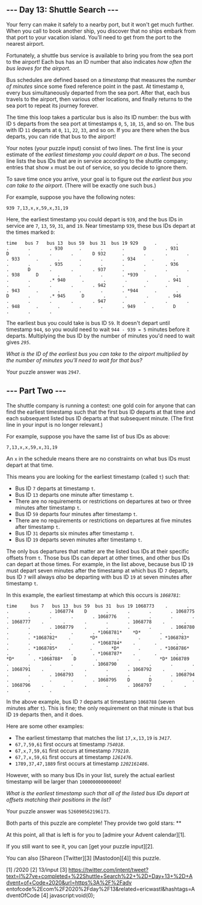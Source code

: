 
## --- Day 13: Shuttle Search ---

Your ferry can make it safely to a nearby port, but it won't get much further. When you call to book another ship, you discover that no
ships embark from that port to your vacation island. You'll need to get from the port to the nearest airport.

Fortunately, a shuttle bus service is available to bring you from the sea port to the airport! Each bus has an ID number that also
indicates *how often the bus leaves for the airport*.

Bus schedules are defined based on a *timestamp* that measures the *number of minutes* since some fixed reference point in the past. At
timestamp `0`, every bus simultaneously departed from the sea port. After that, each bus travels to the airport, then various other
locations, and finally returns to the sea port to repeat its journey forever.

The time this loop takes a particular bus is also its ID number: the bus with ID `5` departs from the sea port at timestamps `0`, `5`,
`10`, `15`, and so on. The bus with ID `11` departs at `0`, `11`, `22`, `33`, and so on. If you are there when the bus departs, you can
ride that bus to the airport!

Your notes (your puzzle input) consist of two lines. The first line is your estimate of the *earliest timestamp you could depart on a
bus*. The second line lists the bus IDs that are in service according to the shuttle company; entries that show `x` must be out of
service, so you decide to ignore them.

To save time once you arrive, your goal is to figure out *the earliest bus you can take to the airport*. (There will be exactly one such
bus.)

For example, suppose you have the following notes:

`939
7,13,x,x,59,x,31,19
`

Here, the earliest timestamp you could depart is `939`, and the bus IDs in service are `7`, `13`, `59`, `31`, and `19`. Near timestamp
`939`, these bus IDs depart at the times marked `D`:

`time   bus 7   bus 13  bus 59  bus 31  bus 19
929      .       .       .       .       .
930      .       .       .       D       .
931      D       .       .       .       D
932      .       .       .       .       .
933      .       .       .       .       .
934      .       .       .       .       .
935      .       .       .       .       .
936      .       D       .       .       .
937      .       .       .       .       .
938      D       .       .       .       .
*939      .       .       .       .       .*
940      .       .       .       .       .
941      .       .       .       .       .
942      .       .       .       .       .
943      .       .       .       .       .
*944      .       .       D       .       .*
945      D       .       .       .       .
946      .       .       .       .       .
947      .       .       .       .       .
948      .       .       .       .       .
949      .       D       .       .       .
`

The earliest bus you could take is bus ID `59`. It doesn't depart until timestamp `944`, so you would need to wait `944 - 939 = 5`
minutes before it departs. Multiplying the bus ID by the number of minutes you'd need to wait gives *`295`*.

*What is the ID of the earliest bus you can take to the airport multiplied by the number of minutes you'll need to wait for that bus?*

Your puzzle answer was `2947`.

## --- Part Two ---

The shuttle company is running a contest: one gold coin for anyone that can find the earliest timestamp such that the first bus ID
departs at that time and each subsequent listed bus ID departs at that subsequent minute. (The first line in your input is no longer
relevant.)

For example, suppose you have the same list of bus IDs as above:

`7,13,x,x,59,x,31,19`

An `x` in the schedule means there are no constraints on what bus IDs must depart at that time.

This means you are looking for the earliest timestamp (called `t`) such that:

* Bus ID `7` departs at timestamp `t`.
* Bus ID `13` departs one minute after timestamp `t`.
* There are no requirements or restrictions on departures at two or three minutes after timestamp `t`.
* Bus ID `59` departs four minutes after timestamp `t`.
* There are no requirements or restrictions on departures at five minutes after timestamp `t`.
* Bus ID `31` departs six minutes after timestamp `t`.
* Bus ID `19` departs seven minutes after timestamp `t`.

The only bus departures that matter are the listed bus IDs at their specific offsets from `t`. Those bus IDs can depart at other times,
and other bus IDs can depart at those times. For example, in the list above, because bus ID `19` must depart seven minutes after the
timestamp at which bus ID `7` departs, bus ID `7` will always *also* be departing with bus ID `19` at seven minutes after timestamp `t`.

In this example, the earliest timestamp at which this occurs is *`1068781`*:

`time     bus 7   bus 13  bus 59  bus 31  bus 19
1068773    .       .       .       .       .
1068774    D       .       .       .       .
1068775    .       .       .       .       .
1068776    .       .       .       .       .
1068777    .       .       .       .       .
1068778    .       .       .       .       .
1068779    .       .       .       .       .
1068780    .       .       .       .       .
*1068781*    *D*       .       .       .       .
*1068782*    .       *D*       .       .       .
*1068783*    .       .       .       .       .
*1068784*    .       .       .       .       .
*1068785*    .       .       *D*       .       .
*1068786*    .       .       .       .       .
*1068787*    .       .       .       *D*       .
*1068788*    D       .       .       .       *D*
1068789    .       .       .       .       .
1068790    .       .       .       .       .
1068791    .       .       .       .       .
1068792    .       .       .       .       .
1068793    .       .       .       .       .
1068794    .       .       .       .       .
1068795    D       D       .       .       .
1068796    .       .       .       .       .
1068797    .       .       .       .       .
`

In the above example, bus ID `7` departs at timestamp `1068788` (seven minutes after `t`). This is fine; the only requirement on that
minute is that bus ID `19` departs then, and it does.

Here are some other examples:

* The earliest timestamp that matches the list `17,x,13,19` is *`3417`*.
* `67,7,59,61` first occurs at timestamp *`754018`*.
* `67,x,7,59,61` first occurs at timestamp *`779210`*.
* `67,7,x,59,61` first occurs at timestamp *`1261476`*.
* `1789,37,47,1889` first occurs at timestamp *`1202161486`*.

However, with so many bus IDs in your list, surely the actual earliest timestamp will be larger than `100000000000000`!

*What is the earliest timestamp such that all of the listed bus IDs depart at offsets matching their positions in the list?*

Your puzzle answer was `526090562196173`.

Both parts of this puzzle are complete! They provide two gold stars: **

At this point, all that is left is for you to [admire your Advent calendar][1].

If you still want to see it, you can [get your puzzle input][2].

You can also [Shareon [Twitter][3] [Mastodon][4]] this puzzle.

[1] /2020
[2] 13/input
[3] https://twitter.com/intent/tweet?text=I%27ve+completed+%22Shuttle+Search%22+%2D+Day+13+%2D+Advent+of+Code+2020&url=https%3A%2F%2Fadv
entofcode%2Ecom%2F2020%2Fday%2F13&related=ericwastl&hashtags=AdventOfCode
[4] javascript:void(0);

